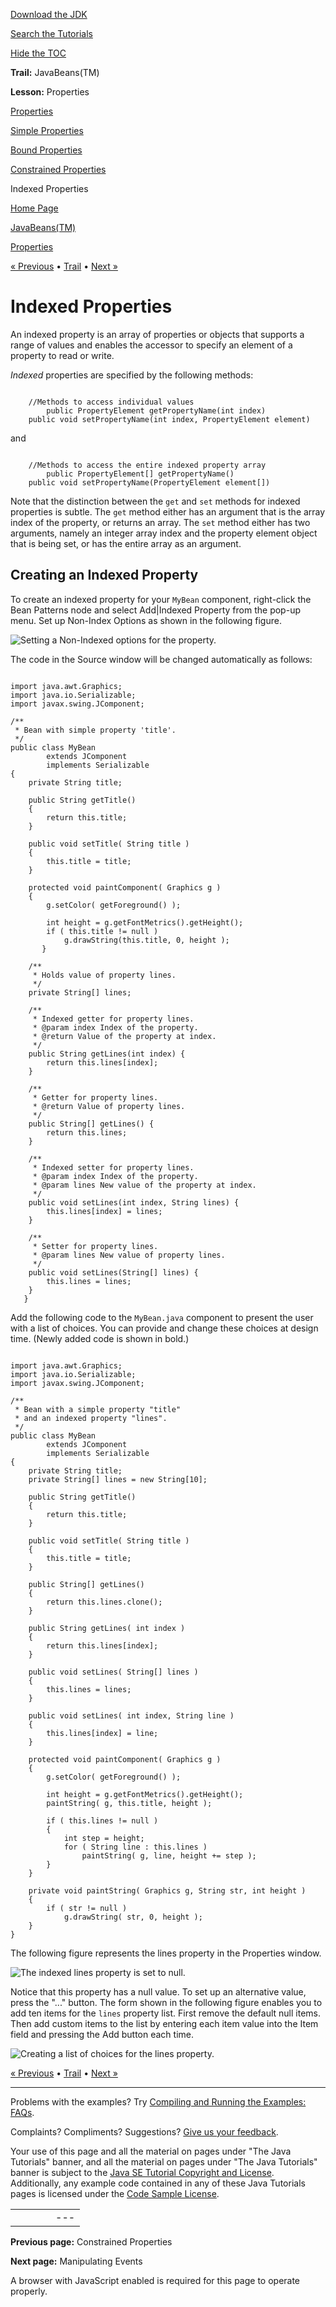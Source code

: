 [Download
the JDK](http://java.sun.com/javase/6/download.jsp)
  
[Search the
Tutorials](../../search.html)
  
[Hide the TOC](javascript:toggleLeft())

**Trail:** JavaBeans(TM)
  
**Lesson:** Properties

[Properties](index.html)

[Simple Properties](properties.html)

[Bound Properties](bound.html)

[Constrained Properties](constrained.html)

Indexed Properties

[Home Page](../../index.html)
>
[JavaBeans(TM)](../index.html)
>
[Properties](index.html)

[« Previous](constrained.html) • [Trail](../TOC.html) • [Next »](../events/index.html)

# Indexed Properties

An indexed property is an array of properties or objects that supports a range of values and enables the accessor to specify
an element of a property to read or write.

*Indexed* properties are specified by the following methods:

```

	//Methods to access individual values
        public PropertyElement getPropertyName(int index)
	public void setPropertyName(int index, PropertyElement element)

```

and

```

	//Methods to access the entire indexed property array
        public PropertyElement[] getPropertyName()
	public void setPropertyName(PropertyElement element[])

```

Note that the distinction between the `get` and `set` methods for
indexed properties is subtle. The `get` method either has an
argument that is the array index of the property, or returns an array.
The `set` method either has two arguments,
namely an integer array index and the property element object that is being set,
or has the entire array as an argument.

## Creating an Indexed Property

To create an indexed property for your `MyBean` component, right-click the Bean
Patterns node and select Add|Indexed Property from the pop-up menu. Set up
Non-Index Options as shown in the following figure.

![Setting a Non-Indexed options for the property. ](../../figures/javabeans/new-indexed-properties.gif)

The code in the Source window will be changed automatically as follows:

```

import java.awt.Graphics;
import java.io.Serializable;
import javax.swing.JComponent;

/**
 * Bean with simple property 'title'.
 */
public class MyBean
        extends JComponent
        implements Serializable
{
    private String title;

    public String getTitle()
    {
        return this.title;
    }

    public void setTitle( String title )
    {
        this.title = title;
    }

    protected void paintComponent( Graphics g )
    {
        g.setColor( getForeground() );

        int height = g.getFontMetrics().getHeight();
        if ( this.title != null )
            g.drawString(this.title, 0, height );
       }

    /**
     * Holds value of property lines.
     */
    private String[] lines;

    /**
     * Indexed getter for property lines.
     * @param index Index of the property.
     * @return Value of the property at index.
     */
    public String getLines(int index) {
        return this.lines[index];
    }

    /**
     * Getter for property lines.
     * @return Value of property lines.
     */
    public String[] getLines() {
        return this.lines;
    }

    /**
     * Indexed setter for property lines.
     * @param index Index of the property.
     * @param lines New value of the property at index.
     */
    public void setLines(int index, String lines) {
        this.lines[index] = lines;
    }

    /**
     * Setter for property lines.
     * @param lines New value of property lines.
     */
    public void setLines(String[] lines) {
        this.lines = lines;
    }
   }

```

Add the following code to the `MyBean.java` component to present the user with a
list of choices. You can provide and change these choices at design time. (Newly
added code is shown in bold.)

```

import java.awt.Graphics;
import java.io.Serializable;
import javax.swing.JComponent;

/**
 * Bean with a simple property "title"
 * and an indexed property "lines".
 */
public class MyBean
        extends JComponent
        implements Serializable
{
    private String title;
    private String[] lines = new String[10];

    public String getTitle()
    {
        return this.title;
    }

    public void setTitle( String title )
    {
        this.title = title;
    }

    public String[] getLines()
    {
        return this.lines.clone();
    }

    public String getLines( int index )
    {
        return this.lines[index];
    }

    public void setLines( String[] lines )
    {
        this.lines = lines;
    }

    public void setLines( int index, String line )
    {
        this.lines[index] = line;
    }

    protected void paintComponent( Graphics g )
    {
        g.setColor( getForeground() );

        int height = g.getFontMetrics().getHeight();
        paintString( g, this.title, height );

        if ( this.lines != null )
        {
            int step = height;
            for ( String line : this.lines )
                paintString( g, line, height += step );
        }
    }

    private void paintString( Graphics g, String str, int height )
    {
        if ( str != null )
            g.drawString( str, 0, height );
    }
}

```

The following figure represents the lines property in the Properties window.

![The indexed lines property is set to null. ](../../figures/javabeans/indexed-properties.png)

Notice that this property has a null value. To set up an alternative value,
press the "..." button. The form shown in the following figure enables you to
add ten items for the `lines` property list. First remove the default null items.
Then add custom items to the list by entering each item value into the Item
field and pressing the Add button each time.

![Creating a list of choices for the lines property. ](../../figures/javabeans/add-indexed-list.png)

[« Previous](constrained.html)
•
[Trail](../TOC.html)
•
[Next »](../events/index.html)

---

Problems with the examples? Try [Compiling and Running
the Examples: FAQs](../../information/run-examples.html).
  
Complaints? Compliments? Suggestions? [Give
us your feedback](http://download.oracle.com/javase/feedback.html).

Your use of this page and all the material on pages under "The Java Tutorials" banner,
and all the material on pages under "The Java Tutorials" banner is subject to the [Java SE Tutorial Copyright
and License](../../information/license.html).
Additionally, any example code contained in any of these Java
Tutorials pages is licensed under the
[Code
Sample License](http://developers.sun.com/license/berkeley_license.html).

|  |  |  |  |  |
| --- | --- | --- | --- | --- |
| |  |  | | --- | --- | | duke image | Oracle logo | | [About Oracle](http://www.oracle.com/us/corporate/index.html) | [Oracle Technology Network](http://www.oracle.com/technology/index.html) | [Terms of Service](https://www.samplecode.oracle.com/servlets/CompulsoryClickThrough?type=TermsOfService) | Copyright © 1995, 2011 Oracle and/or its affiliates. All rights reserved. |

**Previous page:** Constrained Properties
  
**Next page:** Manipulating Events




A browser with JavaScript enabled is required for this page to operate properly.